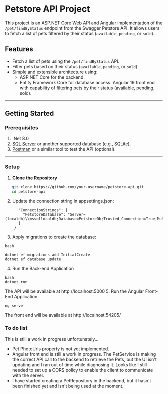 # **Petstore API Project**

This project is an ASP.NET Core Web API and Angular implementation of the `/pet/findByStatus` endpoint from the Swagger Petstore API. It allows users to fetch a list of pets filtered by their status (`available`, `pending`, or `sold`).

## **Features**

- Fetch a list of pets using the `/pet/findByStatus` API.
- Filter pets based on their status (`available`, `pending`, or `sold`).
- Simple and extensible architecture using:
  - ASP.NET Core for the backend.
  - Entity Framework Core for database access.
    Angular 19 front end with capability of filtering pets by their status (available, pending, sold).

---

## **Getting Started**

### **Prerequisites**

1. .Net 8.0
2. [SQL Server](https://www.microsoft.com/en-us/sql-server/sql-server-downloads) or another supported database (e.g., SQLite).
3. [Postman](https://www.postman.com/) or a similar tool to test the API (optional).

---

### **Setup**

1. **Clone the Repository**
```bash
   git clone https://github.com/your-username/petstore-api.git
   cd petstore-api
```
2. Update the connection string in appsettings.json:
```{
      "ConnectionStrings": {
        "PetstoreDatabase": "Server=(localdb)\\mssqllocaldb;Database=PetstoreDb;Trusted_Connection=True;MultipleActiveResultSets=true"
      }
    }
```
3. Apply migrations to create the database:
```
bash

dotnet ef migrations add InitialCreate
dotnet ef database update
```
4. Run the Back-end Application
```
bash
dotnet run
```
The API will be available at http://localhost:5000
5. Run the Angular Front-End Application
```
ng serve
```
The front end will be available at http://localhost:54205/

### To do list ###
This is still a work in progress unfortunately...
* Pet PhotoUrls property is not yet implemented.
* Angular front end is still a work in progress. The PetService is making the correct API call to the backend to retrieve the Pets, but the UI isn't updating and I ran out of time while diagnosing it. Looks like I still needed to set up a CORS policy to enable the client to communicate with the server.
* I have started creating a PetRepository in the backend, but it hasn't been finished yet and isn't being used at the moment.

  
  
